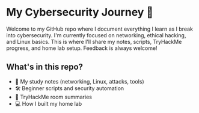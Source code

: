 # My Cybersecurity Journey 🚀

Welcome to my GitHub repo where I document everything I learn as I break into cybersecurity. I'm currently focused on networking, ethical hacking, and Linux basics. This is where I’ll share my notes, scripts, TryHackMe progress, and home lab setup. Feedback is always welcome!


## What's in this repo?

- 📝 My study notes (networking, Linux, attacks, tools)
- 🛠️ Beginner scripts and security automation
- 🔐 TryHackMe room summaries
- 💻 How I built my home lab
